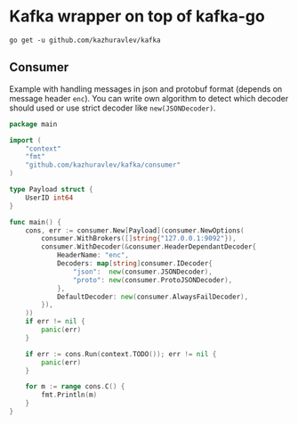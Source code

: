 # Kafka wrapper on top of kafka-go

```shell
go get -u github.com/kazhuravlev/kafka
```

## Consumer

Example with handling messages in json and protobuf format (depends on message header `enc`). You can write own
algorithm to detect which decoder should used or use strict decoder like `new(JSONDecoder)`.

```go
package main

import (
	"context"
	"fmt"
	"github.com/kazhuravlev/kafka/consumer"
)

type Payload struct {
	UserID int64
}

func main() {
	cons, err := consumer.New[Payload](consumer.NewOptions(
		consumer.WithBrokers([]string{"127.0.0.1:9092"}),
		consumer.WithDecoder(&consumer.HeaderDependantDecoder{
			HeaderName: "enc",
			Decoders: map[string]consumer.IDecoder{
				"json":  new(consumer.JSONDecoder),
				"proto": new(consumer.ProtoJSONDecoder),
			},
			DefaultDecoder: new(consumer.AlwaysFailDecoder),
		}),
	))
	if err != nil {
		panic(err)
	}

	if err := cons.Run(context.TODO()); err != nil {
		panic(err)
	}

	for m := range cons.C() {
		fmt.Println(m)
	}
}
```
